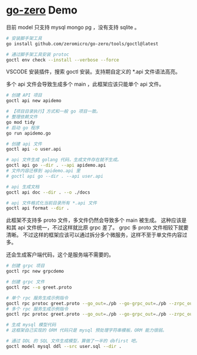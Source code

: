 # [go-zero](https://go-zero.dev/) Demo

目前 model 只支持 mysql mongo pg ，没有支持 sqlite 。

```bash
# 安装脚手架工具
go install github.com/zeromicro/go-zero/tools/goctl@latest

# 通过脚手架工具安装 protoc
goctl env check --install --verbose --force
```

VSCODE 安装插件，搜索 goctl 安装。支持期自定义的 *.api 文件语法高亮。

多个 api 文件会导致生成多个 main ，此框架应该只能单个 api 文件。

```bash
# 创建 API 项目
goctl api new apidemo

# 【项目目录执行】方式和一般 go 项目一致。
# 整理依赖文件
go mod tidy
# 启动 go 程序
go run apidemo.go

# 创建 api 文件
goctl api -o user.api

# api 文件生成 golang 代码，生成文件存在就不生成。
goctl api go --dir . --api apidemo.api
# 文件内容迁移到 apidemo.api 里
# goctl api go --dir . --api user.api

# api 生成文档
goctl api doc --dir . --o ./docs

# api 文件格式化当前目录所有 *.api 文件
goctl api format --dir .
```

此框架不支持多 proto 文件，多文件仍然会导致多个 main 被生成。
这种应该是和其 api 文件统一，不过这样就比原 grpc 差了。
grpc 多 proto 文件相较下就要清晰。
不过这样的框架应该可以通过拆分多个微服务，这样不至于单文件内容过多。

还会生成客户端代码，这个是服务端不需要的。

```bash
# 创建 grpc 项目
goctl rpc new grpcdemo

# 创建 grpc 文件
goctl rpc --o greet.proto

# 单个 rpc 服务生成示例指令
goctl rpc protoc greet.proto --go_out=./pb --go-grpc_out=./pb --zrpc_out=.
# 多个 rpc 服务生成示例指令
goctl rpc protoc greet.proto --go_out=./pb --go-grpc_out=./pb --zrpc_out=. -m
```


```bash
# 生成 mysql 模型代码
# 这框架自己实现的 ORM 代码只是 mysql 预处理字符串模板，ORM 能力很弱。

# 通过 DDL 的 SQL 文件生成模型，算做了一半的 dbfirst 吧。
goctl model mysql ddl --src user.sql --dir .
```
